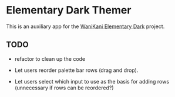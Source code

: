 # Elementary Dark Themer

This is an auxiliary app for the [WaniKani Elementary
Dark](https://github.com/Sepitus-exe/WKElementaryDark) project.

## TODO

- refactor to clean up the code

- Let users reorder palette bar rows (drag and drop).

- Let users select which input to use as the basis for adding rows (unnecessary
  if rows can be reordered?)
